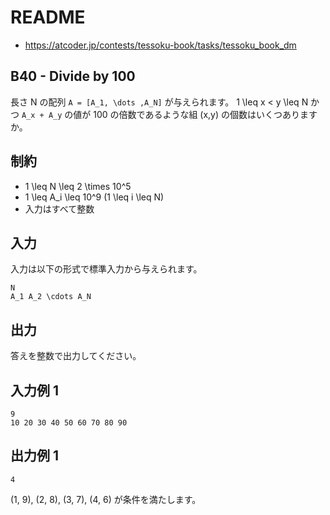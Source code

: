 # README
- <https://atcoder.jp/contests/tessoku-book/tasks/tessoku_book_dm>
## B40 - Divide by 100
長さ N の配列 `A = [A_1, \dots ,A_N]` が与えられます。
1 \leq x < y \leq N かつ `A_x + A_y` の値が 100 の倍数であるような組 (x,y) の個数はいくつありますか。
## 制約
* 1 \leq N \leq 2 \times 10^5
* 1 \leq A_i \leq 10^9 (1 \leq i \leq N)
* 入力はすべて整数
## 入力
入力は以下の形式で標準入力から与えられます。

```
N
A_1 A_2 \cdots A_N
```
## 出力
答えを整数で出力してください。
## 入力例 1
```
9
10 20 30 40 50 60 70 80 90
```
## 出力例 1
```
4
```

(1, 9), (2, 8), (3, 7), (4, 6) が条件を満たします。

